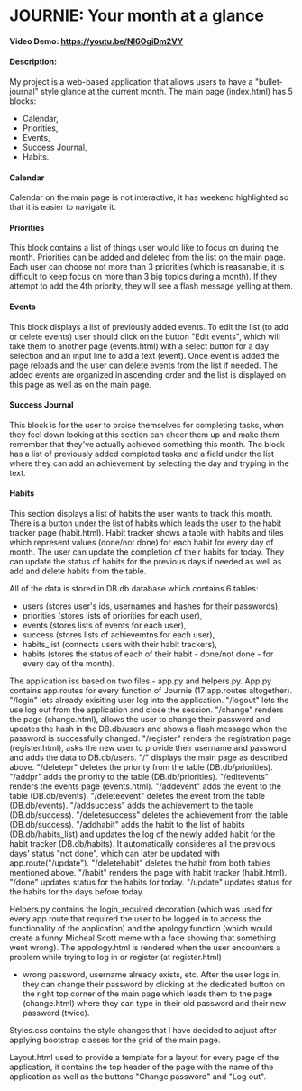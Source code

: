 # JOURNIE: Your month at a glance
#### Video Demo:  https://youtu.be/Nl6OgiDm2VY
#### Description:
My project is a web-based application that allows users to have a "bullet-journal" style glance at the current month.
The main page (index.html) has 5 blocks:
- Calendar,
- Priorities,
- Events,
- Success Journal,
- Habits.

#### Calendar
Calendar on the main page is not interactive, it has weekend highlighted so that it is easier to navigate it.

#### Priorities
This block contains a list of things user would like to focus on during the month. Priorities can be added and
deleted from the list on the main page. Each user can choose not more than 3 priorities (which is reasanable, it
is difficult to keep focus on more than 3 big topics during a month). If they attempt to add the 4th priority,
they will see a flash message yelling at them.

#### Events
This block displays a list of previously added events. To edit the list (to add or delete events) user should
click on the button "Edit events", which will take them to another page (events.html) with a select button for
a day selection and an input line to add a text (event). Once event is added the page reloads and the user can
delete events from the list if needed. The added events are organized in ascending order and the list is displayed
on this page as well as on the main page.

#### Success Journal
This block is for the user to praise themselves for completing tasks, when they feel down looking at this section
can cheer them up and make them remember that they've actually achieved something this month. The block has a list
of previously added completed tasks and a field under the list where they can add an achievement by selecting the
day and tryping in the text.

#### Habits
This section displays a list of habits the user wants to track this month. There is a button under the list of habits
which leads the user to the habit tracker page (habit.html). Habit tracker shows a table with habits and tiles which
represent values (done/not done) for each habit for every day of month. The user can update the completion of their
habits for today. They can update the status of habits for the previous days if needed as well as add and delete habits
from the table.

All of the data is stored in DB.db database which contains 6 tables:
- users (stores user's ids, usernames and hashes for their passwords),
- priorities (stores lists of priorities for each user),
- events (stores lists of events for each user),
- success (stores lists of achievemtns for each user),
- habits_list (connects users with their habit trackers),
- habits (stores the status of each of their habit - done/not done - for every day of the month).

The application iss based on two files - app.py and helpers.py.
App.py contains app.routes for every function of Journie (17 app.routes altogether).
"/login" lets already exisiting user log into the application.
"/logout" lets the use log out from the application and close the session.
"/change" renders the page (change.html), allows the user to change their password and updates the hash in the
DB.db/users and shows a flash message when the password is successfully changed.
"/register" renders the registration page (register.html), asks the new user to provide their username and password
and adds the data to DB.db/users.
"/" displays the main page as described above.
"/deletepr" deletes the priority from the table (DB.db/priorities).
"/addpr" adds the priority to the table (DB.db/priorities).
"/editevents" renders the events page (events.html).
"/addevent" adds the event to the table (DB.db/events).
"/deleteevent" deletes the event from the table (DB.db/events).
"/addsuccess" adds the achievement to the table (DB.db/success).
"/deletesuccess" deletes the achievement from the table (DB.db/success).
"/addhabit" adds the habit to the list of habits (DB.db/habits_list) and updates the log of the newly added habit for the
habit tracker (DB.db/habits). It automatically consideres all the previous days' status "not done", which can later be
updated with app.route("/update").
"/deletehabit" deletes the habit from both tables mentioned above.
"/habit" renders the page with habit tracker (habit.html).
"/done" updates status for the habits for today.
"/update" updates status for the habits for the days before today.

Helpers.py contains the login_required decoration (which
was used for every app.route that required the user to be logged in to access the functionality of the application) and
the apology function (which would create a funny Micheal Scott meme with a face showing that something went wrong).
The appology.html is rendered when the user encounters a problem while trying to log in or register (at register.html)
- wrong password, username already exists, etc. After the user logs in, they can change their password by clicking at
the dedicated button on the right top corner of the main page which leads them to the page (change.html) where they can
type in their old password and their new password (twice).

Styles.css contains the style changes that I have decided to adjust after applying bootstrap classes for the grid of the
main page.

Layout.html used to provide a template for a layout for every page of the application, it contains the top header of the
page with the name of the application as well as the buttons "Change password" and "Log out".
